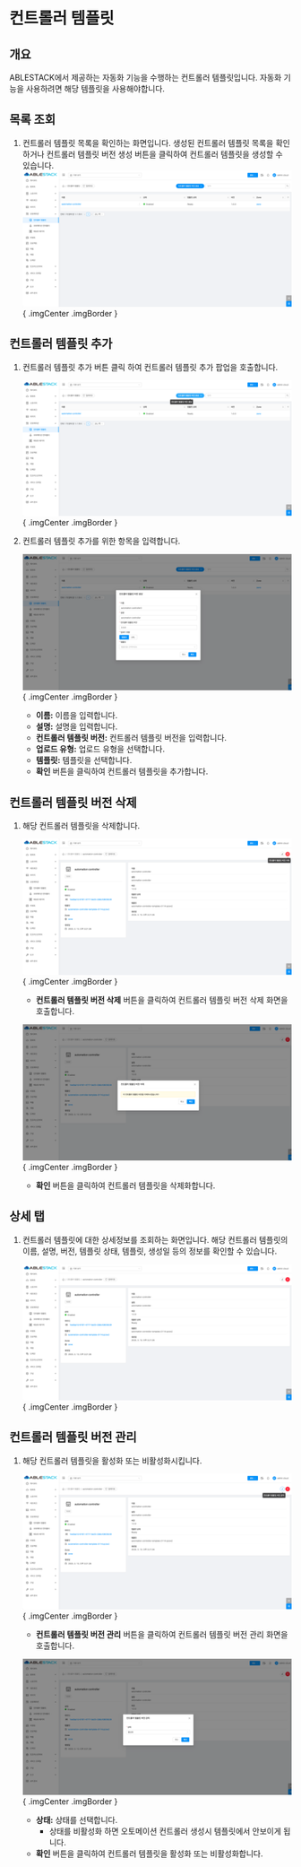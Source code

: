 
# 컨트롤러 템플릿

## 개요
ABLESTACK에서 제공하는 자동화 기능을 수행하는 컨트롤러 템플릿입니다. 자동화 기능을 사용하려면 해당 템플릿을 사용해야합니다.

## 목록 조회

1. 컨트롤러 템플릿 목록을 확인하는 화면입니다.
    생성된 컨트롤러 템플릿 목록을 확인하거나 컨트롤러 템플릿 버전 생성 버튼을 클릭하여 컨트롤러 템플릿을 생성할 수 있습니다.
    ![controller template 목록 조회](../../assets/images/admin-guide/mold/automation/automation-list.png){ .imgCenter .imgBorder }

## 컨트롤러 템플릿 추가

1. 컨트롤러 템플릿 추가 버튼 클릭 하여 컨트롤러 템플릿 추가 팝업을 호출합니다.

    ![컨트롤러 템플릿 추가 버튼](../../assets/images/admin-guide/mold/automation/automation-add-btn.png){ .imgCenter .imgBorder }

2. 컨트롤러 템플릿 추가를 위한 항목을 입력합니다.

    ![컨트롤러 템플릿 추가 화면](../../assets/images/admin-guide/mold/automation/automation-add.png){ .imgCenter .imgBorder }

    * **이름:** 이름을 입력합니다.
    * **설명:** 설명을 입력합니다.
    * **컨트롤러 템플릿 버전:** 컨트롤러 템플릿 버전을 입력합니다.
    * **업로드 유형:** 업로드 유형을 선택합니다.
    * **템플릿:** 템플릿을 선택합니다.
    * **확인** 버튼을 클릭하여 컨트롤러 템플릿을 추가합니다.

## 컨트롤러 템플릿 버전 삭제

1. 해당 컨트롤러 템플릿을 삭제합니다.

    ![컨트롤러 템플릿 버전 삭제 버튼](../../assets/images/admin-guide/mold/automation/automation-status-delete-btn.png){ .imgCenter .imgBorder }

    * **컨트롤러 템플릿 버전 삭제** 버튼을 클릭하여 컨트롤러 템플릿 버전 삭제 화면을 호출합니다.

    ![컨트롤러 템플릿 버전 삭제 화면](../../assets/images/admin-guide/mold/automation/automation-status-delete.png){ .imgCenter .imgBorder }

    * **확인** 버튼을 클릭하여 컨트롤러 템플릿을 삭제화합니다.


## 상세 탭

1. 컨트롤러 템플릿에 대한 상세정보를 조회하는 화면입니다. 해당 컨트롤러 템플릿의 이름, 설명, 버전, 템플릿 상태, 템플릿, 생성일 등의 정보를 확인할 수 있습니다.

    ![컨트롤러 템플릿 상세 탭](../../assets/images/admin-guide/mold/automation/automation-detail-tab.png){ .imgCenter .imgBorder }

## 컨트롤러 템플릿 버전 관리

1. 해당 컨트롤러 템플릿을 활성화 또는 비활성화시킵니다.

    ![컨트롤러 템플릿 버전 관리 버튼](../../assets/images/admin-guide/mold/automation/automation-status-change-btn.png){ .imgCenter .imgBorder }

    * **컨트롤러 템플릿 버전 관리** 버튼을 클릭하여 컨트롤러 템플릿 버전 관리 화면을 호출합니다.

    ![컨트롤러 템플릿 버전 관리 화면](../../assets/images/admin-guide/mold/automation/automation-status-change.png){ .imgCenter .imgBorder }

    * **상태:** 상태를 선택합니다.
        * 상태를 비활성화 하면 오토메이션 컨트롤러 생성시 템플릿에서 안보이게 됩니다.
    * **확인** 버튼을 클릭하여 컨트롤러 템플릿을 활성화 또는 비활성화합니다.
